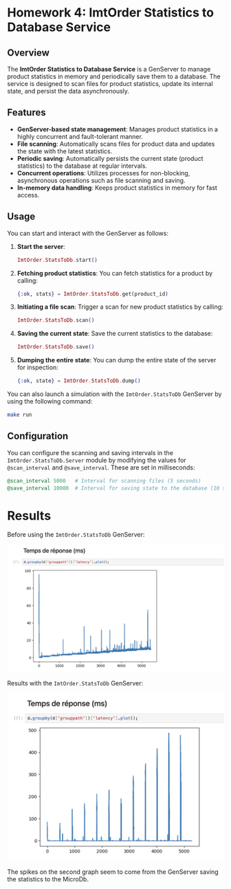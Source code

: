 # Homework 4: ImtOrder Statistics to Database Service

## Overview

The **ImtOrder Statistics to Database Service** is a GenServer to manage product statistics in memory and periodically save them to a database. The service is designed to scan files for product statistics, update its internal state, and persist the data asynchronously.

## Features

- **GenServer-based state management**: Manages product statistics in a highly concurrent and fault-tolerant manner.
- **File scanning**: Automatically scans files for product data and updates the state with the latest statistics.
- **Periodic saving**: Automatically persists the current state (product statistics) to the database at regular intervals.
- **Concurrent operations**: Utilizes processes for non-blocking, asynchronous operations such as file scanning and saving.
- **In-memory data handling**: Keeps product statistics in memory for fast access.

## Usage

You can start and interact with the GenServer as follows:

1. **Start the server**:

   ```elixir
   ImtOrder.StatsToDb.start()
   ```

2. **Fetching product statistics**:
   You can fetch statistics for a product by calling:

   ```elixir
   {:ok, stats} = ImtOrder.StatsToDb.get(product_id)
   ```

3. **Initiating a file scan**:
   Trigger a scan for new product statistics by calling:

   ```elixir
   ImtOrder.StatsToDb.scan()
   ```

4. **Saving the current state**:
   Save the current statistics to the database:

   ```elixir
   ImtOrder.StatsToDb.save()
   ```

5. **Dumping the entire state**:
   You can dump the entire state of the server for inspection:
   ```elixir
   {:ok, state} = ImtOrder.StatsToDb.dump()
   ```

You can also launch a simulation with the `ImtOrder.StatsToDb` GenServer by using the following command:

```bash
make run
```

## Configuration

You can configure the scanning and saving intervals in the `ImtOrder.StatsToDb.Server` module by modifying the values for `@scan_interval` and `@save_interval`. These are set in milliseconds:

```elixir
@scan_interval 5000   # Interval for scanning files (5 seconds)
@save_interval 10000  # Interval for saving state to the database (10 seconds)
```

# Results

Before using the `ImtOrder.StatsToDb` GenServer:

![Before using the GenServer](before_stats_to_db.png)

Results with the `ImtOrder.StatsToDb` GenServer:

![After using the GenServer](with_stats_to_db.png)

The spikes on the second graph seem to come from the GenServer saving the statistics to the MicroDb.
